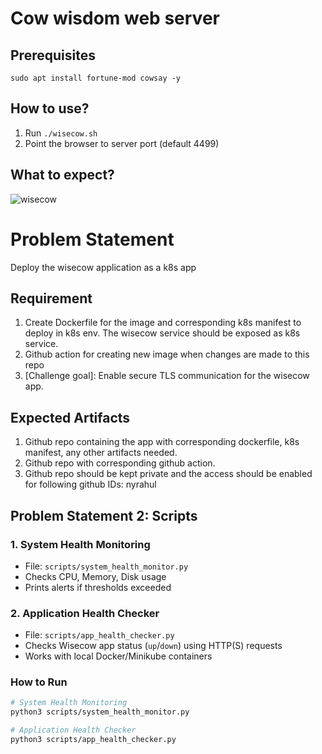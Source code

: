 # Cow wisdom web server

## Prerequisites

```
sudo apt install fortune-mod cowsay -y
```

## How to use?

1. Run `./wisecow.sh`
2. Point the browser to server port (default 4499)

## What to expect?
![wisecow](https://github.com/nyrahul/wisecow/assets/9133227/8d6bfde3-4a5a-480e-8d55-3fef60300d98)

# Problem Statement
Deploy the wisecow application as a k8s app

## Requirement
1. Create Dockerfile for the image and corresponding k8s manifest to deploy in k8s env. The wisecow service should be exposed as k8s service.
2. Github action for creating new image when changes are made to this repo
3. [Challenge goal]: Enable secure TLS communication for the wisecow app.

## Expected Artifacts
1. Github repo containing the app with corresponding dockerfile, k8s manifest, any other artifacts needed.
2. Github repo with corresponding github action.
3. Github repo should be kept private and the access should be enabled for following github IDs: nyrahul


## Problem Statement 2: Scripts

### 1. System Health Monitoring
- File: `scripts/system_health_monitor.py`
- Checks CPU, Memory, Disk usage
- Prints alerts if thresholds exceeded

### 2. Application Health Checker
- File: `scripts/app_health_checker.py`
- Checks Wisecow app status (`up`/`down`) using HTTP(S) requests
- Works with local Docker/Minikube containers

### How to Run
```bash
# System Health Monitoring
python3 scripts/system_health_monitor.py

# Application Health Checker
python3 scripts/app_health_checker.py

